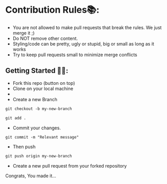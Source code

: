 # Contribution Rules📚:

- You are not allowed to make pull requests that break the rules. We just merge it ;)
- Do NOT remove other content.
- Styling/code can be pretty, ugly or stupid, big or small as long as it works
- Try to keep pull requests small to minimize merge conflicts


## Getting Started 🤩🤗:

- Fork this repo (button on top)
- Clone on your local machine
- 
- Create a new Branch

```markdown
git checkout -b my-new-branch
```
```markdown
git add .
```
- Commit your changes.

```markdown
git commit -m "Relevant message"
```
- Then push 
```markdown
git push origin my-new-branch
```


- Create a new pull request from your forked repository

Congrats, You made it...
